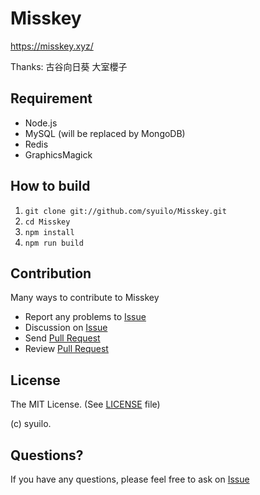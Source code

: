 # Misskey
https://misskey.xyz/

Thanks:
古谷向日葵
大室櫻子

## Requirement
* Node.js
* MySQL (will be replaced by MongoDB)
* Redis
* GraphicsMagick

## How to build
1. `git clone git://github.com/syuilo/Misskey.git`
2. `cd Misskey`
3. `npm install`
4. `npm run build`

## Contribution
Many ways to contribute to Misskey

* Report any problems to [Issue](https://github.com/syuilo/Misskey/issues)
* Discussion on [Issue](https://github.com/syuilo/Misskey/issues)
* Send [Pull Request](https://github.com/syuilo/Misskey/pulls)
* Review [Pull Request](https://github.com/syuilo/Misskey/pulls)

## License
The MIT License. (See [LICENSE](LICENSE) file)

(c) syuilo.

## Questions?
If you have any questions, please feel free to ask on [Issue](https://github.com/syuilo/Misskey/issues)

